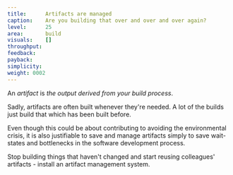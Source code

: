 ```yaml
---
title:      Artifacts are managed
caption:    Are you building that over and over and over again?
level:      25
area:       build
visuals:    []
throughput:
feedback:
payback:
simplicity:
weight: 0002
---
```


An _artifact_ is _the output derived from your build process_.

Sadly, artifacts are often built whenever they're needed.
A lot of the builds just build that which has been built before.

Even though this could be about contributing to avoiding the environmental crisis, it is also justifiable to save and manage artifacts simply to save wait-states and bottlenecks in the software development process.

Stop building things that haven't changed and start reusing colleagues' artifacts - install an artifact management system.
